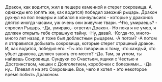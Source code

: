   Дракон, как водится, жил в пещере каменной и стерег сокровища. А однажды его (опять же, как водится) победил заезжий рыцарь. Дракон рухнул на пол пещеры и забился в конвульсиях - которые у драконов длятся иногда часами, уж очень они живучие твари.
-Что, умираешь? - спросил Рыцарь.
-Да, умираю,- ответил Дракон.- Но пока я не умер, я должен открыть тебе страшную тайну.
-Ну, давай.
-Когда-то, много-много лет назад, я тоже был доблестным рыцарем.
-А потом?
-А потом я отправился добывать сокровища, которые стерег страшный дракон. И, как водится, победил его.
-Ты это говоришь к тому, что каждый, кто убьет дракона, должен занять его место?
-Да. Там, за углом, ты найдешь Сокровище. Сундуки со Счастьем, ящики с Честью и Достоинством, мешки с Долголетием, коробочки с болезнями...
-Да ну... Плевал я на это Сокровище. Все, чего я хотел - это некоторое время побыть Драконом.    